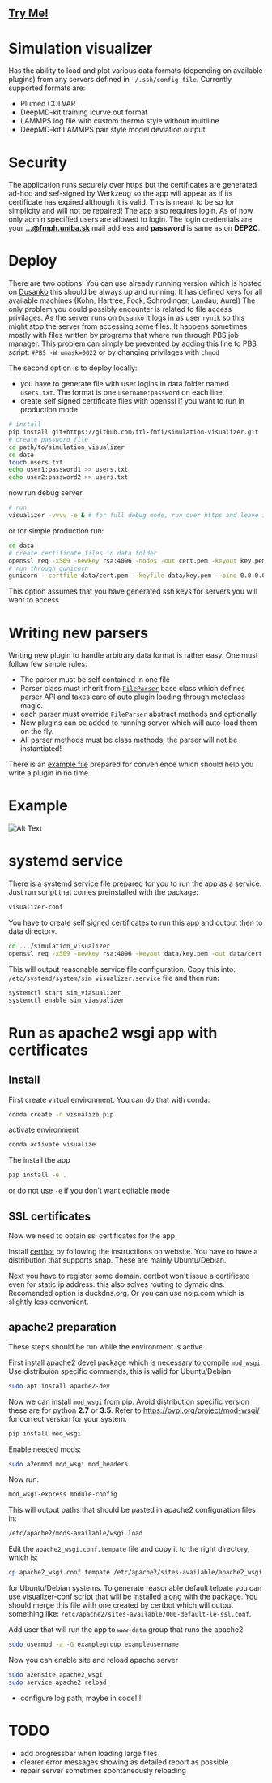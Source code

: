<h2>
  <a
    target="_blank"
    href="https://simulate.duckdns.org/visualize"
  >
    Try Me!
  </a>
</h2>

# Simulation visualizer

Has the ability to load and plot various data formats (depending on available plugins)
from any servers defined in `~/.ssh/config file`. Currently supported formats are:

- Plumed COLVAR
- DeepMD-kit training lcurve.out format
- LAMMPS log file with custom thermo style without multiline
- DeepMD-kit LAMMPS pair style model deviation output

# Security

The application runs securely over https but the certificates are generated
ad-hoc and sef-signed by Werkzeug so the app will appear as if its certificate
has expired although it is valid. This is meant to be so for simplicity and
will not be repaired! The app also requires login. As of now only admin
specified users are allowed to login. The login credentials are your
**...@fmph.uniba.sk** mail address and **password** is same as on **DEP2C**.
# Deploy

There are two options. You can use already running version which is hosted on
[Dusanko](https://158.195.19.213:8050) this should be always up and running. It
has defined keys for all available machines (Kohn, Hartree, Fock, Schrodinger,
Landau, Aurel) The only problem you could possibly encounter is related to file
access privilages. As the server runs on `Dusanko` it logs in as user `rynik` so
this might stop the server from accessing some files. It happens sometimes mostly
with files written by programs that where run through PBS job manager. This problem
can simply be prevented by adding this line to PBS script: `#PBS -W umask=0022` or
by changing privilages with `chmod`

The second option is to deploy locally:

* you have to generate file with user logins in data folder named `users.txt`.
The format is one `username:password` on each line.
* create self signed certificate files with openssl if you want to run in
production mode

```bash
# install
pip install git+https://github.com/ftl-fmfi/simulation-visualizer.git
# create password file
cd path/to/simulation_visualizer
cd data
touch users.txt
echo user1:password1 >> users.txt
echo user2:password2 >> users.txt
```

now run debug server
```bash
# run
visualizer -vvvv -e & # for full debug mode, run over https and leave it running in the background
```

or for simple production run:
```bash
cd data
# create certificate files in data folder
openssl req -x509 -newkey rsa:4096 -nodes -out cert.pem -keyout key.pem -days 365
# run through gunicorn
gunicorn --certfile data/cert.pem --keyfile data/key.pem --bind 0.0.0.0:8050 visualize:server
```

This option assumes that you have generated ssh keys for servers you will want
to access.

# Writing new parsers

Writing new plugin to handle arbitrary data format is rather easy. One must follow
few simple rules:
* The parser must be self contained in one file
* Parser class must inherit from [`FileParser`](https://github.com/ftl-fmfi/simulation-visualizer/blob/9b37c9382200df023bbd2e126b018ecd12319054/simulation_visualizer/parser.py#L51)
base class which defines parser API and takes care of auto plugin loading through
metaclass magic.
* each parser must override `FileParser` abstract methods and optionally
* New plugins can be added to running server which will auto-load them on the fly.
* All parser methods must be class methods, the parser will not be instantiated!

There is an [example file](simulation_visualizer/parsers/example_plugin.py) prepared for convenience which should help you
write a plugin in no time. 


# Example

![Alt Text](data/example_colvar.gif)

# systemd service

There is a systemd service file prepared for you to run the app as a service. Just run
script that comes preinstalled with the package:

```bash
visualizer-conf
```

You have to create self signed certificates to run this app and output then to data
directory.

```bash
cd .../simulation_visualizer
openssl req -x509 -newkey rsa:4096 -keyout data/key.pem -out data/cert.pem -days 365
```

This will output reasonable service file configuration. Copy this into:
`/etc/systemd/system/sim_visualizer.service` file and then run:

```bash
systemctl start sim_viasualizer
systemctl enable sim_viasualizer
```

# Run as apache2 wsgi app with certificates

## Install

First create virtual environment. You can do that with conda:

```bash
conda create -n visualize pip
```

activate environment

```bash
conda activate visualize
```

The install the app

```bash
pip install -e .
```

or do not use `-e` if you don't want editable mode

## SSL certificates

Now we need to obtain ssl certificates for the app:

Install [certbot](https://certbot.eff.org) by following the instructiions on website.
You have to have a distribution that supports snap. These are mainly Ubuntu/Debian.

Next you have to register some domain. certbot won't issue a certificate even for static
ip address. this also solves routing to dymaic dns. Recomended option is duckdns.org.
Or you can use noip.com which is slightly less convenient.

## apache2 preparation

These steps should be run while the environment is active

First install apache2 devel package which is necessary to compile `mod_wsgi`.
Use distribuion specific commands, this is valid for Ubuntu/Debian

```bash
sudo apt install apache2-dev
```

Now we can install `mod_wsgi` from pip. Avoid distribution specific version these
are for python **2.7** or **3.5**. Refer to https://pypi.org/project/mod-wsgi/ for correct version for your system.

```bash
pip install mod_wsgi
```

Enable needed mods:

```bash
sudo a2enmod mod_wsgi mod_headers
```

Now run:

```bash
mod_wsgi-express module-config
```

This will output paths that should be pasted in apache2 configuration files in:

```bash
/etc/apache2/mods-available/wsgi.load
```

Edit the `apache2_wsgi.conf.tempate` file and copy it to the right directory, which is:

```bash
cp apache2_wsgi.conf.tempate /etc/apache2/sites-available/apache2_wsgi.conf
```

for Ubuntu/Debian systems. To generate reasonable default telpate you can use
visualizer-conf script that will be installed along with the package. You should merge
this file with one created by certbot which will output something like:
`/etc/apache2/sites-available/000-default-le-ssl.conf`.

Add user that will run the app to `www-data` group that runs the apache2

```bash
sudo usermod -a -G examplegroup exampleusername
```

Now you can enable site and reload apache server

```bash
sudo a2ensite apache2_wsgi
sudo service apache2 reload
```

- configure log path, maybe in code!!!!

# TODO

- add progressbar when loading large files
- clearer error messages showing as detailed report as possible
- repair server sometimes spontaneously reloading